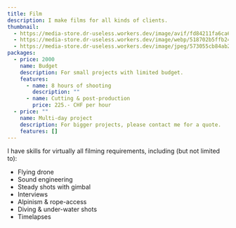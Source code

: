 ```yaml
---
title: Film
description: I make films for all kinds of clients.
thumbnail:
  - https://media-store.dr-useless.workers.dev/image/avif/fd84211fa6ca66ebd63216cd593615ea984701509ad9bda8ea2985158002201c
  - https://media-store.dr-useless.workers.dev/image/webp/518702b5ffb24708cd5a6b657ef73d90392df0bd493a4a097d44109f1364ec09
  - https://media-store.dr-useless.workers.dev/image/jpeg/573055cb84ab22846d83b8a9864c80e57e98dd4b065e4fc9a42f39c9137c2f85
packages:
  - price: 2000
    name: Budget
    description: For small projects with limited budget.
    features:
      - name: 8 hours of shooting
        description: ""
      - name: Cutting & post-production
        price: 225.- CHF per hour
  - price: ""
    name: Multi-day project
    description: For bigger projects, please contact me for a quote.
    features: []
---
```

I have skills for virtually all filming requirements, including (but not limited to):

* Flying drone
* Sound engineering
* Steady shots with gimbal
* Interviews
* Alpinism & rope-access
* Diving & under-water shots
* Timelapses